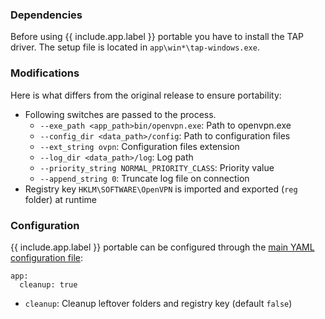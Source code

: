 ### Dependencies

Before using {{ include.app.label }} portable you have to install the TAP driver. The setup file is located in `app\win*\tap-windows.exe`.

### Modifications

Here is what differs from the original release to ensure portability:

* Following switches are passed to the process.
  * `--exe_path <app_path>bin/openvpn.exe`: Path to openvpn.exe
  * `--config_dir <data_path>/config`: Path to configuration files
  * `--ext_string ovpn`: Configuration files extension
  * `--log_dir <data_path>/log`: Log path
  * `--priority_string NORMAL_PRIORITY_CLASS`: Priority value
  * `--append_string 0`: Truncate log file on connection
* Registry key `HKLM\SOFTWARE\OpenVPN` is imported and exported (`reg` folder) at runtime

### Configuration

{{ include.app.label }} portable can be configured through the [main YAML configuration file](/doc/configuration/):

<div class="language-yml highlighter-rouge"><div class="highlight"><pre class="highlight"><code>app:
  cleanup: true
</code></pre></div></div>

* `cleanup`: Cleanup leftover folders and registry key (default `false`)
